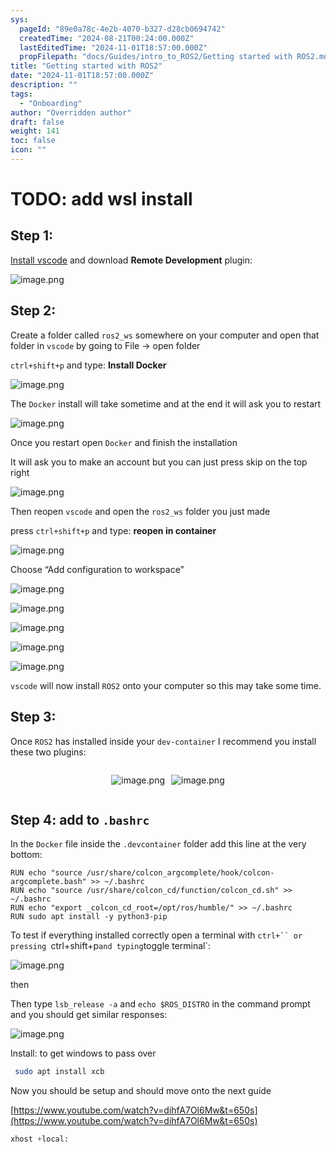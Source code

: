 ```yaml
---
sys:
  pageId: "89e0a78c-4e2b-4070-b327-d28cb0694742"
  createdTime: "2024-08-21T00:24:00.000Z"
  lastEditedTime: "2024-11-01T18:57:00.000Z"
  propFilepath: "docs/Guides/intro_to_ROS2/Getting started with ROS2.md"
title: "Getting started with ROS2"
date: "2024-11-01T18:57:00.000Z"
description: ""
tags:
  - "Onboarding"
author: "Overridden author"
draft: false
weight: 141
toc: false
icon: ""
---
```


# TODO: add wsl install

## Step 1:

[Install vscode](https://code.visualstudio.com/download) and download **Remote Development** plugin:

![image.png](https://prod-files-secure.s3.us-west-2.amazonaws.com/d518164a-d88e-44d1-a4ee-3adb3bd8bce0/efb52993-1881-4a40-b95e-6f020334f022/image.png?X-Amz-Algorithm=AWS4-HMAC-SHA256&X-Amz-Content-Sha256=UNSIGNED-PAYLOAD&X-Amz-Credential=ASIAZI2LB466W3727QVK%2F20250129%2Fus-west-2%2Fs3%2Faws4_request&X-Amz-Date=20250129T160918Z&X-Amz-Expires=3600&X-Amz-Security-Token=IQoJb3JpZ2luX2VjEIf%2F%2F%2F%2F%2F%2F%2F%2F%2F%2FwEaCXVzLXdlc3QtMiJGMEQCID%2Bi78H0X5yy5FPVkaynUDNr1HViLcytb1WwkkUKdTHFAiAqz1O0aSa3o6nZuIHzHGaGufr8GM0kbC36q1xxodc29CqIBAiQ%2F%2F%2F%2F%2F%2F%2F%2F%2F%2F8BEAAaDDYzNzQyMzE4MzgwNSIMMOptJPAtKwySMa2HKtwDPPj73I89%2BJevKoxQlQUbQN3R3c2CCpY04sPc8or8QpO0a0YRQcylH8QEMTMF00cOgYxM%2FIUSv%2B0WjGgvosQQ1%2F4t%2BhGbo%2Bho1n61WVOzQCiQuxExb6DvF7%2BeFGjrfALvpnLvzeWhTGyVHLG9zk0BMkeCFDApe6xVksChLRRGhM6YHHxqmq2%2F9TZhGFndg6qqnkwhOrhqUbwe7gHI%2B%2FSKvYAn7j3mcBGzwKVuVhsRIJO3gKRdRrEOG2pwjYWFKd7%2Bz7wdkthyFq15G35yJPpZIgovpVT6x%2BcdL%2FbyC4NE%2FUlizYNoSP9d1cJS7cjK3h1jRZ1mfd4NEAVPazOskjpGX1noFN0xmpcffjWSqZyyFL99o1c%2BQzgwKNcTQr9cfdoAiSmpWSMvWaQ%2FT%2F4Zp%2BgPIEa7%2FIa2%2FK36MUJmFBYWo5%2BZ1tlJGcDQ2xxVJYtA7pctqaplbxxalh%2F9PHpX2SFUQWo0K8QKElgoVprEUE92%2FDbKc3l3Tw05Fzk65HnkohsJT49vgfWDsrLzW9U5xQQIQsu5vD4DDIsfruqwIX7qXYzNvfkWgiDuyyx%2FaDgytrqW2rYYMDE4flHgoNMJJ8ByuqYyNqbGyf4mqYwLvuDPcTHx0%2FVIJzClkmEz7WIwq4XpvAY6pgF%2FPPbaK0Zx0vVOWphDnERmey6B26%2BePaiKmcF205cYHVW9cT6HAP5ih2igw%2BuiyXGxarp36oLNEq1xhj8d8JeKrDFx1Nh%2BtN6j9GA83K9bBaKyfMQV0DL%2FlCdQfNzOYCkp7D%2B2Xq1jZfdVMkFXH915FNMMaOK%2FDyhhZT8TJCKy%2BU7IQXCfDLPkUKF5Ylibi6qC%2FPSh8Sl24Utj90SawYI8gFi3%2FUGz&X-Amz-Signature=110587895e129db24a129df1b73a04558651294cc2b3e6df0524c12e828e2f2a&X-Amz-SignedHeaders=host&x-id=GetObject)

## Step 2:

Create a folder called `ros2_ws` somewhere on your computer and open that folder in `vscode` by going to File → open folder 

`ctrl+shift+p` and type: **Install Docker**

![image.png](https://prod-files-secure.s3.us-west-2.amazonaws.com/d518164a-d88e-44d1-a4ee-3adb3bd8bce0/2269dc0e-1cd5-47ff-bceb-c04ad9b2eab0/image.png?X-Amz-Algorithm=AWS4-HMAC-SHA256&X-Amz-Content-Sha256=UNSIGNED-PAYLOAD&X-Amz-Credential=ASIAZI2LB466W3727QVK%2F20250129%2Fus-west-2%2Fs3%2Faws4_request&X-Amz-Date=20250129T160918Z&X-Amz-Expires=3600&X-Amz-Security-Token=IQoJb3JpZ2luX2VjEIf%2F%2F%2F%2F%2F%2F%2F%2F%2F%2FwEaCXVzLXdlc3QtMiJGMEQCID%2Bi78H0X5yy5FPVkaynUDNr1HViLcytb1WwkkUKdTHFAiAqz1O0aSa3o6nZuIHzHGaGufr8GM0kbC36q1xxodc29CqIBAiQ%2F%2F%2F%2F%2F%2F%2F%2F%2F%2F8BEAAaDDYzNzQyMzE4MzgwNSIMMOptJPAtKwySMa2HKtwDPPj73I89%2BJevKoxQlQUbQN3R3c2CCpY04sPc8or8QpO0a0YRQcylH8QEMTMF00cOgYxM%2FIUSv%2B0WjGgvosQQ1%2F4t%2BhGbo%2Bho1n61WVOzQCiQuxExb6DvF7%2BeFGjrfALvpnLvzeWhTGyVHLG9zk0BMkeCFDApe6xVksChLRRGhM6YHHxqmq2%2F9TZhGFndg6qqnkwhOrhqUbwe7gHI%2B%2FSKvYAn7j3mcBGzwKVuVhsRIJO3gKRdRrEOG2pwjYWFKd7%2Bz7wdkthyFq15G35yJPpZIgovpVT6x%2BcdL%2FbyC4NE%2FUlizYNoSP9d1cJS7cjK3h1jRZ1mfd4NEAVPazOskjpGX1noFN0xmpcffjWSqZyyFL99o1c%2BQzgwKNcTQr9cfdoAiSmpWSMvWaQ%2FT%2F4Zp%2BgPIEa7%2FIa2%2FK36MUJmFBYWo5%2BZ1tlJGcDQ2xxVJYtA7pctqaplbxxalh%2F9PHpX2SFUQWo0K8QKElgoVprEUE92%2FDbKc3l3Tw05Fzk65HnkohsJT49vgfWDsrLzW9U5xQQIQsu5vD4DDIsfruqwIX7qXYzNvfkWgiDuyyx%2FaDgytrqW2rYYMDE4flHgoNMJJ8ByuqYyNqbGyf4mqYwLvuDPcTHx0%2FVIJzClkmEz7WIwq4XpvAY6pgF%2FPPbaK0Zx0vVOWphDnERmey6B26%2BePaiKmcF205cYHVW9cT6HAP5ih2igw%2BuiyXGxarp36oLNEq1xhj8d8JeKrDFx1Nh%2BtN6j9GA83K9bBaKyfMQV0DL%2FlCdQfNzOYCkp7D%2B2Xq1jZfdVMkFXH915FNMMaOK%2FDyhhZT8TJCKy%2BU7IQXCfDLPkUKF5Ylibi6qC%2FPSh8Sl24Utj90SawYI8gFi3%2FUGz&X-Amz-Signature=e38b4098a74e94454f117c7590dd1587373d078c490c8fe227578409b87210ac&X-Amz-SignedHeaders=host&x-id=GetObject)

The `Docker` install will take sometime and at the end it will ask you to restart

![image.png](https://prod-files-secure.s3.us-west-2.amazonaws.com/d518164a-d88e-44d1-a4ee-3adb3bd8bce0/ed233f78-be33-4b1f-b89c-9c346c0e961e/image.png?X-Amz-Algorithm=AWS4-HMAC-SHA256&X-Amz-Content-Sha256=UNSIGNED-PAYLOAD&X-Amz-Credential=ASIAZI2LB466W3727QVK%2F20250129%2Fus-west-2%2Fs3%2Faws4_request&X-Amz-Date=20250129T160918Z&X-Amz-Expires=3600&X-Amz-Security-Token=IQoJb3JpZ2luX2VjEIf%2F%2F%2F%2F%2F%2F%2F%2F%2F%2FwEaCXVzLXdlc3QtMiJGMEQCID%2Bi78H0X5yy5FPVkaynUDNr1HViLcytb1WwkkUKdTHFAiAqz1O0aSa3o6nZuIHzHGaGufr8GM0kbC36q1xxodc29CqIBAiQ%2F%2F%2F%2F%2F%2F%2F%2F%2F%2F8BEAAaDDYzNzQyMzE4MzgwNSIMMOptJPAtKwySMa2HKtwDPPj73I89%2BJevKoxQlQUbQN3R3c2CCpY04sPc8or8QpO0a0YRQcylH8QEMTMF00cOgYxM%2FIUSv%2B0WjGgvosQQ1%2F4t%2BhGbo%2Bho1n61WVOzQCiQuxExb6DvF7%2BeFGjrfALvpnLvzeWhTGyVHLG9zk0BMkeCFDApe6xVksChLRRGhM6YHHxqmq2%2F9TZhGFndg6qqnkwhOrhqUbwe7gHI%2B%2FSKvYAn7j3mcBGzwKVuVhsRIJO3gKRdRrEOG2pwjYWFKd7%2Bz7wdkthyFq15G35yJPpZIgovpVT6x%2BcdL%2FbyC4NE%2FUlizYNoSP9d1cJS7cjK3h1jRZ1mfd4NEAVPazOskjpGX1noFN0xmpcffjWSqZyyFL99o1c%2BQzgwKNcTQr9cfdoAiSmpWSMvWaQ%2FT%2F4Zp%2BgPIEa7%2FIa2%2FK36MUJmFBYWo5%2BZ1tlJGcDQ2xxVJYtA7pctqaplbxxalh%2F9PHpX2SFUQWo0K8QKElgoVprEUE92%2FDbKc3l3Tw05Fzk65HnkohsJT49vgfWDsrLzW9U5xQQIQsu5vD4DDIsfruqwIX7qXYzNvfkWgiDuyyx%2FaDgytrqW2rYYMDE4flHgoNMJJ8ByuqYyNqbGyf4mqYwLvuDPcTHx0%2FVIJzClkmEz7WIwq4XpvAY6pgF%2FPPbaK0Zx0vVOWphDnERmey6B26%2BePaiKmcF205cYHVW9cT6HAP5ih2igw%2BuiyXGxarp36oLNEq1xhj8d8JeKrDFx1Nh%2BtN6j9GA83K9bBaKyfMQV0DL%2FlCdQfNzOYCkp7D%2B2Xq1jZfdVMkFXH915FNMMaOK%2FDyhhZT8TJCKy%2BU7IQXCfDLPkUKF5Ylibi6qC%2FPSh8Sl24Utj90SawYI8gFi3%2FUGz&X-Amz-Signature=f8174680e02865785fd27e55da957750671a0fd035b038f2579a82264f922466&X-Amz-SignedHeaders=host&x-id=GetObject)

Once you restart open `Docker` and finish the installation

It will ask you to make an account but you can just press skip on the top right

![image.png](https://prod-files-secure.s3.us-west-2.amazonaws.com/d518164a-d88e-44d1-a4ee-3adb3bd8bce0/21010ad9-1659-4fd9-9f59-9932a09b2a3d/image.png?X-Amz-Algorithm=AWS4-HMAC-SHA256&X-Amz-Content-Sha256=UNSIGNED-PAYLOAD&X-Amz-Credential=ASIAZI2LB466W3727QVK%2F20250129%2Fus-west-2%2Fs3%2Faws4_request&X-Amz-Date=20250129T160918Z&X-Amz-Expires=3600&X-Amz-Security-Token=IQoJb3JpZ2luX2VjEIf%2F%2F%2F%2F%2F%2F%2F%2F%2F%2FwEaCXVzLXdlc3QtMiJGMEQCID%2Bi78H0X5yy5FPVkaynUDNr1HViLcytb1WwkkUKdTHFAiAqz1O0aSa3o6nZuIHzHGaGufr8GM0kbC36q1xxodc29CqIBAiQ%2F%2F%2F%2F%2F%2F%2F%2F%2F%2F8BEAAaDDYzNzQyMzE4MzgwNSIMMOptJPAtKwySMa2HKtwDPPj73I89%2BJevKoxQlQUbQN3R3c2CCpY04sPc8or8QpO0a0YRQcylH8QEMTMF00cOgYxM%2FIUSv%2B0WjGgvosQQ1%2F4t%2BhGbo%2Bho1n61WVOzQCiQuxExb6DvF7%2BeFGjrfALvpnLvzeWhTGyVHLG9zk0BMkeCFDApe6xVksChLRRGhM6YHHxqmq2%2F9TZhGFndg6qqnkwhOrhqUbwe7gHI%2B%2FSKvYAn7j3mcBGzwKVuVhsRIJO3gKRdRrEOG2pwjYWFKd7%2Bz7wdkthyFq15G35yJPpZIgovpVT6x%2BcdL%2FbyC4NE%2FUlizYNoSP9d1cJS7cjK3h1jRZ1mfd4NEAVPazOskjpGX1noFN0xmpcffjWSqZyyFL99o1c%2BQzgwKNcTQr9cfdoAiSmpWSMvWaQ%2FT%2F4Zp%2BgPIEa7%2FIa2%2FK36MUJmFBYWo5%2BZ1tlJGcDQ2xxVJYtA7pctqaplbxxalh%2F9PHpX2SFUQWo0K8QKElgoVprEUE92%2FDbKc3l3Tw05Fzk65HnkohsJT49vgfWDsrLzW9U5xQQIQsu5vD4DDIsfruqwIX7qXYzNvfkWgiDuyyx%2FaDgytrqW2rYYMDE4flHgoNMJJ8ByuqYyNqbGyf4mqYwLvuDPcTHx0%2FVIJzClkmEz7WIwq4XpvAY6pgF%2FPPbaK0Zx0vVOWphDnERmey6B26%2BePaiKmcF205cYHVW9cT6HAP5ih2igw%2BuiyXGxarp36oLNEq1xhj8d8JeKrDFx1Nh%2BtN6j9GA83K9bBaKyfMQV0DL%2FlCdQfNzOYCkp7D%2B2Xq1jZfdVMkFXH915FNMMaOK%2FDyhhZT8TJCKy%2BU7IQXCfDLPkUKF5Ylibi6qC%2FPSh8Sl24Utj90SawYI8gFi3%2FUGz&X-Amz-Signature=34b06a51d817da42aa8870505632887938d2b97f434cdc92df36f1dbcd5b3a67&X-Amz-SignedHeaders=host&x-id=GetObject)

Then reopen `vscode` and open the `ros2_ws` folder you just made

press `ctrl+shift+p` and type: **reopen in container**

![image.png](https://prod-files-secure.s3.us-west-2.amazonaws.com/d518164a-d88e-44d1-a4ee-3adb3bd8bce0/4e93b8c2-41ad-488c-8095-c74205196118/image.png?X-Amz-Algorithm=AWS4-HMAC-SHA256&X-Amz-Content-Sha256=UNSIGNED-PAYLOAD&X-Amz-Credential=ASIAZI2LB466W3727QVK%2F20250129%2Fus-west-2%2Fs3%2Faws4_request&X-Amz-Date=20250129T160918Z&X-Amz-Expires=3600&X-Amz-Security-Token=IQoJb3JpZ2luX2VjEIf%2F%2F%2F%2F%2F%2F%2F%2F%2F%2FwEaCXVzLXdlc3QtMiJGMEQCID%2Bi78H0X5yy5FPVkaynUDNr1HViLcytb1WwkkUKdTHFAiAqz1O0aSa3o6nZuIHzHGaGufr8GM0kbC36q1xxodc29CqIBAiQ%2F%2F%2F%2F%2F%2F%2F%2F%2F%2F8BEAAaDDYzNzQyMzE4MzgwNSIMMOptJPAtKwySMa2HKtwDPPj73I89%2BJevKoxQlQUbQN3R3c2CCpY04sPc8or8QpO0a0YRQcylH8QEMTMF00cOgYxM%2FIUSv%2B0WjGgvosQQ1%2F4t%2BhGbo%2Bho1n61WVOzQCiQuxExb6DvF7%2BeFGjrfALvpnLvzeWhTGyVHLG9zk0BMkeCFDApe6xVksChLRRGhM6YHHxqmq2%2F9TZhGFndg6qqnkwhOrhqUbwe7gHI%2B%2FSKvYAn7j3mcBGzwKVuVhsRIJO3gKRdRrEOG2pwjYWFKd7%2Bz7wdkthyFq15G35yJPpZIgovpVT6x%2BcdL%2FbyC4NE%2FUlizYNoSP9d1cJS7cjK3h1jRZ1mfd4NEAVPazOskjpGX1noFN0xmpcffjWSqZyyFL99o1c%2BQzgwKNcTQr9cfdoAiSmpWSMvWaQ%2FT%2F4Zp%2BgPIEa7%2FIa2%2FK36MUJmFBYWo5%2BZ1tlJGcDQ2xxVJYtA7pctqaplbxxalh%2F9PHpX2SFUQWo0K8QKElgoVprEUE92%2FDbKc3l3Tw05Fzk65HnkohsJT49vgfWDsrLzW9U5xQQIQsu5vD4DDIsfruqwIX7qXYzNvfkWgiDuyyx%2FaDgytrqW2rYYMDE4flHgoNMJJ8ByuqYyNqbGyf4mqYwLvuDPcTHx0%2FVIJzClkmEz7WIwq4XpvAY6pgF%2FPPbaK0Zx0vVOWphDnERmey6B26%2BePaiKmcF205cYHVW9cT6HAP5ih2igw%2BuiyXGxarp36oLNEq1xhj8d8JeKrDFx1Nh%2BtN6j9GA83K9bBaKyfMQV0DL%2FlCdQfNzOYCkp7D%2B2Xq1jZfdVMkFXH915FNMMaOK%2FDyhhZT8TJCKy%2BU7IQXCfDLPkUKF5Ylibi6qC%2FPSh8Sl24Utj90SawYI8gFi3%2FUGz&X-Amz-Signature=754977696bfe3ab4b28f93e1e3dc298b2d6f25a4debd9ca7e429b207d8e9c646&X-Amz-SignedHeaders=host&x-id=GetObject)

Choose “Add configuration to workspace”

![image.png](https://prod-files-secure.s3.us-west-2.amazonaws.com/d518164a-d88e-44d1-a4ee-3adb3bd8bce0/9560b282-5060-4989-ba37-97e7b2c22476/image.png?X-Amz-Algorithm=AWS4-HMAC-SHA256&X-Amz-Content-Sha256=UNSIGNED-PAYLOAD&X-Amz-Credential=ASIAZI2LB466W3727QVK%2F20250129%2Fus-west-2%2Fs3%2Faws4_request&X-Amz-Date=20250129T160918Z&X-Amz-Expires=3600&X-Amz-Security-Token=IQoJb3JpZ2luX2VjEIf%2F%2F%2F%2F%2F%2F%2F%2F%2F%2FwEaCXVzLXdlc3QtMiJGMEQCID%2Bi78H0X5yy5FPVkaynUDNr1HViLcytb1WwkkUKdTHFAiAqz1O0aSa3o6nZuIHzHGaGufr8GM0kbC36q1xxodc29CqIBAiQ%2F%2F%2F%2F%2F%2F%2F%2F%2F%2F8BEAAaDDYzNzQyMzE4MzgwNSIMMOptJPAtKwySMa2HKtwDPPj73I89%2BJevKoxQlQUbQN3R3c2CCpY04sPc8or8QpO0a0YRQcylH8QEMTMF00cOgYxM%2FIUSv%2B0WjGgvosQQ1%2F4t%2BhGbo%2Bho1n61WVOzQCiQuxExb6DvF7%2BeFGjrfALvpnLvzeWhTGyVHLG9zk0BMkeCFDApe6xVksChLRRGhM6YHHxqmq2%2F9TZhGFndg6qqnkwhOrhqUbwe7gHI%2B%2FSKvYAn7j3mcBGzwKVuVhsRIJO3gKRdRrEOG2pwjYWFKd7%2Bz7wdkthyFq15G35yJPpZIgovpVT6x%2BcdL%2FbyC4NE%2FUlizYNoSP9d1cJS7cjK3h1jRZ1mfd4NEAVPazOskjpGX1noFN0xmpcffjWSqZyyFL99o1c%2BQzgwKNcTQr9cfdoAiSmpWSMvWaQ%2FT%2F4Zp%2BgPIEa7%2FIa2%2FK36MUJmFBYWo5%2BZ1tlJGcDQ2xxVJYtA7pctqaplbxxalh%2F9PHpX2SFUQWo0K8QKElgoVprEUE92%2FDbKc3l3Tw05Fzk65HnkohsJT49vgfWDsrLzW9U5xQQIQsu5vD4DDIsfruqwIX7qXYzNvfkWgiDuyyx%2FaDgytrqW2rYYMDE4flHgoNMJJ8ByuqYyNqbGyf4mqYwLvuDPcTHx0%2FVIJzClkmEz7WIwq4XpvAY6pgF%2FPPbaK0Zx0vVOWphDnERmey6B26%2BePaiKmcF205cYHVW9cT6HAP5ih2igw%2BuiyXGxarp36oLNEq1xhj8d8JeKrDFx1Nh%2BtN6j9GA83K9bBaKyfMQV0DL%2FlCdQfNzOYCkp7D%2B2Xq1jZfdVMkFXH915FNMMaOK%2FDyhhZT8TJCKy%2BU7IQXCfDLPkUKF5Ylibi6qC%2FPSh8Sl24Utj90SawYI8gFi3%2FUGz&X-Amz-Signature=b9c0a54b3c4b8fd8de74987c3e7f982f4b50cc06df2743d6151158dd1af137f9&X-Amz-SignedHeaders=host&x-id=GetObject)

![image.png](https://prod-files-secure.s3.us-west-2.amazonaws.com/d518164a-d88e-44d1-a4ee-3adb3bd8bce0/2ee63f81-886b-48e8-a553-dc6e5eac99e4/image.png?X-Amz-Algorithm=AWS4-HMAC-SHA256&X-Amz-Content-Sha256=UNSIGNED-PAYLOAD&X-Amz-Credential=ASIAZI2LB466W3727QVK%2F20250129%2Fus-west-2%2Fs3%2Faws4_request&X-Amz-Date=20250129T160918Z&X-Amz-Expires=3600&X-Amz-Security-Token=IQoJb3JpZ2luX2VjEIf%2F%2F%2F%2F%2F%2F%2F%2F%2F%2FwEaCXVzLXdlc3QtMiJGMEQCID%2Bi78H0X5yy5FPVkaynUDNr1HViLcytb1WwkkUKdTHFAiAqz1O0aSa3o6nZuIHzHGaGufr8GM0kbC36q1xxodc29CqIBAiQ%2F%2F%2F%2F%2F%2F%2F%2F%2F%2F8BEAAaDDYzNzQyMzE4MzgwNSIMMOptJPAtKwySMa2HKtwDPPj73I89%2BJevKoxQlQUbQN3R3c2CCpY04sPc8or8QpO0a0YRQcylH8QEMTMF00cOgYxM%2FIUSv%2B0WjGgvosQQ1%2F4t%2BhGbo%2Bho1n61WVOzQCiQuxExb6DvF7%2BeFGjrfALvpnLvzeWhTGyVHLG9zk0BMkeCFDApe6xVksChLRRGhM6YHHxqmq2%2F9TZhGFndg6qqnkwhOrhqUbwe7gHI%2B%2FSKvYAn7j3mcBGzwKVuVhsRIJO3gKRdRrEOG2pwjYWFKd7%2Bz7wdkthyFq15G35yJPpZIgovpVT6x%2BcdL%2FbyC4NE%2FUlizYNoSP9d1cJS7cjK3h1jRZ1mfd4NEAVPazOskjpGX1noFN0xmpcffjWSqZyyFL99o1c%2BQzgwKNcTQr9cfdoAiSmpWSMvWaQ%2FT%2F4Zp%2BgPIEa7%2FIa2%2FK36MUJmFBYWo5%2BZ1tlJGcDQ2xxVJYtA7pctqaplbxxalh%2F9PHpX2SFUQWo0K8QKElgoVprEUE92%2FDbKc3l3Tw05Fzk65HnkohsJT49vgfWDsrLzW9U5xQQIQsu5vD4DDIsfruqwIX7qXYzNvfkWgiDuyyx%2FaDgytrqW2rYYMDE4flHgoNMJJ8ByuqYyNqbGyf4mqYwLvuDPcTHx0%2FVIJzClkmEz7WIwq4XpvAY6pgF%2FPPbaK0Zx0vVOWphDnERmey6B26%2BePaiKmcF205cYHVW9cT6HAP5ih2igw%2BuiyXGxarp36oLNEq1xhj8d8JeKrDFx1Nh%2BtN6j9GA83K9bBaKyfMQV0DL%2FlCdQfNzOYCkp7D%2B2Xq1jZfdVMkFXH915FNMMaOK%2FDyhhZT8TJCKy%2BU7IQXCfDLPkUKF5Ylibi6qC%2FPSh8Sl24Utj90SawYI8gFi3%2FUGz&X-Amz-Signature=a8d2ce00fdc18cfe16583c63124eb42c5ccbfaf98339bd6f02eb2f223fd0c4e6&X-Amz-SignedHeaders=host&x-id=GetObject)

![image.png](https://prod-files-secure.s3.us-west-2.amazonaws.com/d518164a-d88e-44d1-a4ee-3adb3bd8bce0/ae1580b2-b048-407e-aed9-b584224a7a04/image.png?X-Amz-Algorithm=AWS4-HMAC-SHA256&X-Amz-Content-Sha256=UNSIGNED-PAYLOAD&X-Amz-Credential=ASIAZI2LB466W3727QVK%2F20250129%2Fus-west-2%2Fs3%2Faws4_request&X-Amz-Date=20250129T160918Z&X-Amz-Expires=3600&X-Amz-Security-Token=IQoJb3JpZ2luX2VjEIf%2F%2F%2F%2F%2F%2F%2F%2F%2F%2FwEaCXVzLXdlc3QtMiJGMEQCID%2Bi78H0X5yy5FPVkaynUDNr1HViLcytb1WwkkUKdTHFAiAqz1O0aSa3o6nZuIHzHGaGufr8GM0kbC36q1xxodc29CqIBAiQ%2F%2F%2F%2F%2F%2F%2F%2F%2F%2F8BEAAaDDYzNzQyMzE4MzgwNSIMMOptJPAtKwySMa2HKtwDPPj73I89%2BJevKoxQlQUbQN3R3c2CCpY04sPc8or8QpO0a0YRQcylH8QEMTMF00cOgYxM%2FIUSv%2B0WjGgvosQQ1%2F4t%2BhGbo%2Bho1n61WVOzQCiQuxExb6DvF7%2BeFGjrfALvpnLvzeWhTGyVHLG9zk0BMkeCFDApe6xVksChLRRGhM6YHHxqmq2%2F9TZhGFndg6qqnkwhOrhqUbwe7gHI%2B%2FSKvYAn7j3mcBGzwKVuVhsRIJO3gKRdRrEOG2pwjYWFKd7%2Bz7wdkthyFq15G35yJPpZIgovpVT6x%2BcdL%2FbyC4NE%2FUlizYNoSP9d1cJS7cjK3h1jRZ1mfd4NEAVPazOskjpGX1noFN0xmpcffjWSqZyyFL99o1c%2BQzgwKNcTQr9cfdoAiSmpWSMvWaQ%2FT%2F4Zp%2BgPIEa7%2FIa2%2FK36MUJmFBYWo5%2BZ1tlJGcDQ2xxVJYtA7pctqaplbxxalh%2F9PHpX2SFUQWo0K8QKElgoVprEUE92%2FDbKc3l3Tw05Fzk65HnkohsJT49vgfWDsrLzW9U5xQQIQsu5vD4DDIsfruqwIX7qXYzNvfkWgiDuyyx%2FaDgytrqW2rYYMDE4flHgoNMJJ8ByuqYyNqbGyf4mqYwLvuDPcTHx0%2FVIJzClkmEz7WIwq4XpvAY6pgF%2FPPbaK0Zx0vVOWphDnERmey6B26%2BePaiKmcF205cYHVW9cT6HAP5ih2igw%2BuiyXGxarp36oLNEq1xhj8d8JeKrDFx1Nh%2BtN6j9GA83K9bBaKyfMQV0DL%2FlCdQfNzOYCkp7D%2B2Xq1jZfdVMkFXH915FNMMaOK%2FDyhhZT8TJCKy%2BU7IQXCfDLPkUKF5Ylibi6qC%2FPSh8Sl24Utj90SawYI8gFi3%2FUGz&X-Amz-Signature=88db3ec585adf52452fb66688ceae77cd4ca7ba72d1986f3b72527ba0ffb4641&X-Amz-SignedHeaders=host&x-id=GetObject)

![image.png](https://prod-files-secure.s3.us-west-2.amazonaws.com/d518164a-d88e-44d1-a4ee-3adb3bd8bce0/53255b28-f75e-430f-b9e3-c0ac8577e42b/image.png?X-Amz-Algorithm=AWS4-HMAC-SHA256&X-Amz-Content-Sha256=UNSIGNED-PAYLOAD&X-Amz-Credential=ASIAZI2LB466W3727QVK%2F20250129%2Fus-west-2%2Fs3%2Faws4_request&X-Amz-Date=20250129T160918Z&X-Amz-Expires=3600&X-Amz-Security-Token=IQoJb3JpZ2luX2VjEIf%2F%2F%2F%2F%2F%2F%2F%2F%2F%2FwEaCXVzLXdlc3QtMiJGMEQCID%2Bi78H0X5yy5FPVkaynUDNr1HViLcytb1WwkkUKdTHFAiAqz1O0aSa3o6nZuIHzHGaGufr8GM0kbC36q1xxodc29CqIBAiQ%2F%2F%2F%2F%2F%2F%2F%2F%2F%2F8BEAAaDDYzNzQyMzE4MzgwNSIMMOptJPAtKwySMa2HKtwDPPj73I89%2BJevKoxQlQUbQN3R3c2CCpY04sPc8or8QpO0a0YRQcylH8QEMTMF00cOgYxM%2FIUSv%2B0WjGgvosQQ1%2F4t%2BhGbo%2Bho1n61WVOzQCiQuxExb6DvF7%2BeFGjrfALvpnLvzeWhTGyVHLG9zk0BMkeCFDApe6xVksChLRRGhM6YHHxqmq2%2F9TZhGFndg6qqnkwhOrhqUbwe7gHI%2B%2FSKvYAn7j3mcBGzwKVuVhsRIJO3gKRdRrEOG2pwjYWFKd7%2Bz7wdkthyFq15G35yJPpZIgovpVT6x%2BcdL%2FbyC4NE%2FUlizYNoSP9d1cJS7cjK3h1jRZ1mfd4NEAVPazOskjpGX1noFN0xmpcffjWSqZyyFL99o1c%2BQzgwKNcTQr9cfdoAiSmpWSMvWaQ%2FT%2F4Zp%2BgPIEa7%2FIa2%2FK36MUJmFBYWo5%2BZ1tlJGcDQ2xxVJYtA7pctqaplbxxalh%2F9PHpX2SFUQWo0K8QKElgoVprEUE92%2FDbKc3l3Tw05Fzk65HnkohsJT49vgfWDsrLzW9U5xQQIQsu5vD4DDIsfruqwIX7qXYzNvfkWgiDuyyx%2FaDgytrqW2rYYMDE4flHgoNMJJ8ByuqYyNqbGyf4mqYwLvuDPcTHx0%2FVIJzClkmEz7WIwq4XpvAY6pgF%2FPPbaK0Zx0vVOWphDnERmey6B26%2BePaiKmcF205cYHVW9cT6HAP5ih2igw%2BuiyXGxarp36oLNEq1xhj8d8JeKrDFx1Nh%2BtN6j9GA83K9bBaKyfMQV0DL%2FlCdQfNzOYCkp7D%2B2Xq1jZfdVMkFXH915FNMMaOK%2FDyhhZT8TJCKy%2BU7IQXCfDLPkUKF5Ylibi6qC%2FPSh8Sl24Utj90SawYI8gFi3%2FUGz&X-Amz-Signature=501dfa8ca65c150707f61e2444c16251158f881bbb54af22f16e2dfbc38f1a8b&X-Amz-SignedHeaders=host&x-id=GetObject)

![image.png](https://prod-files-secure.s3.us-west-2.amazonaws.com/d518164a-d88e-44d1-a4ee-3adb3bd8bce0/7c562767-5af9-4ffb-97d1-327bcdf4ee00/image.png?X-Amz-Algorithm=AWS4-HMAC-SHA256&X-Amz-Content-Sha256=UNSIGNED-PAYLOAD&X-Amz-Credential=ASIAZI2LB466W3727QVK%2F20250129%2Fus-west-2%2Fs3%2Faws4_request&X-Amz-Date=20250129T160918Z&X-Amz-Expires=3600&X-Amz-Security-Token=IQoJb3JpZ2luX2VjEIf%2F%2F%2F%2F%2F%2F%2F%2F%2F%2FwEaCXVzLXdlc3QtMiJGMEQCID%2Bi78H0X5yy5FPVkaynUDNr1HViLcytb1WwkkUKdTHFAiAqz1O0aSa3o6nZuIHzHGaGufr8GM0kbC36q1xxodc29CqIBAiQ%2F%2F%2F%2F%2F%2F%2F%2F%2F%2F8BEAAaDDYzNzQyMzE4MzgwNSIMMOptJPAtKwySMa2HKtwDPPj73I89%2BJevKoxQlQUbQN3R3c2CCpY04sPc8or8QpO0a0YRQcylH8QEMTMF00cOgYxM%2FIUSv%2B0WjGgvosQQ1%2F4t%2BhGbo%2Bho1n61WVOzQCiQuxExb6DvF7%2BeFGjrfALvpnLvzeWhTGyVHLG9zk0BMkeCFDApe6xVksChLRRGhM6YHHxqmq2%2F9TZhGFndg6qqnkwhOrhqUbwe7gHI%2B%2FSKvYAn7j3mcBGzwKVuVhsRIJO3gKRdRrEOG2pwjYWFKd7%2Bz7wdkthyFq15G35yJPpZIgovpVT6x%2BcdL%2FbyC4NE%2FUlizYNoSP9d1cJS7cjK3h1jRZ1mfd4NEAVPazOskjpGX1noFN0xmpcffjWSqZyyFL99o1c%2BQzgwKNcTQr9cfdoAiSmpWSMvWaQ%2FT%2F4Zp%2BgPIEa7%2FIa2%2FK36MUJmFBYWo5%2BZ1tlJGcDQ2xxVJYtA7pctqaplbxxalh%2F9PHpX2SFUQWo0K8QKElgoVprEUE92%2FDbKc3l3Tw05Fzk65HnkohsJT49vgfWDsrLzW9U5xQQIQsu5vD4DDIsfruqwIX7qXYzNvfkWgiDuyyx%2FaDgytrqW2rYYMDE4flHgoNMJJ8ByuqYyNqbGyf4mqYwLvuDPcTHx0%2FVIJzClkmEz7WIwq4XpvAY6pgF%2FPPbaK0Zx0vVOWphDnERmey6B26%2BePaiKmcF205cYHVW9cT6HAP5ih2igw%2BuiyXGxarp36oLNEq1xhj8d8JeKrDFx1Nh%2BtN6j9GA83K9bBaKyfMQV0DL%2FlCdQfNzOYCkp7D%2B2Xq1jZfdVMkFXH915FNMMaOK%2FDyhhZT8TJCKy%2BU7IQXCfDLPkUKF5Ylibi6qC%2FPSh8Sl24Utj90SawYI8gFi3%2FUGz&X-Amz-Signature=5a9ed329b0ec4faf2748e8c71722cf32f0b293ded1856fbc6f417ddb18f1a686&X-Amz-SignedHeaders=host&x-id=GetObject)

`vscode` will now install `ROS2` onto your computer so this may take some time.

## Step 3:

Once `ROS2` has installed inside your `dev-container` I recommend you install these two plugins:

<div style="display: flex;flex-direction: row; column-gap:10px; max-width: 630px;justify-content: center;">
<div>

![image.png](https://prod-files-secure.s3.us-west-2.amazonaws.com/d518164a-d88e-44d1-a4ee-3adb3bd8bce0/3fc3d550-5a54-4ba1-ba6b-faa01cdb7369/image.png?X-Amz-Algorithm=AWS4-HMAC-SHA256&X-Amz-Content-Sha256=UNSIGNED-PAYLOAD&X-Amz-Credential=ASIAZI2LB46632CWUFEJ%2F20250129%2Fus-west-2%2Fs3%2Faws4_request&X-Amz-Date=20250129T160921Z&X-Amz-Expires=3600&X-Amz-Security-Token=IQoJb3JpZ2luX2VjEIf%2F%2F%2F%2F%2F%2F%2F%2F%2F%2FwEaCXVzLXdlc3QtMiJHMEUCIQDS%2Ft0DTMYAlEZctR%2B%2BdlWSRW0iOfO52DIcs93%2FhFf9jQIgd3QzYYWDty%2Fok%2BHBD6vDhwUss1NhPeY0QGTufSzq4HMqiAQIkP%2F%2F%2F%2F%2F%2F%2F%2F%2F%2FARAAGgw2Mzc0MjMxODM4MDUiDNHyIyCyOf452GGH6CrcA37E6pbIZsBRbJ6MnRBxeS74ZmVu%2FNdr1oCl38UTY%2BPxz5wYUaHjjR4DNI1aMr7l7HgGpRcXkGxjT%2BSnjmtUmopLJoM5BD5IfAlTjsnamWktRH1Kf2DQbdlpr9VxcRrfbTHA5ojUqF2juPXi3QNGBe%2BXWQOw6ur73VQyEUMmF0EX96RCd7MSOHTZ5Ygyqjko755TIhaA%2Fle1vJl3V3D2XsqujJ6kLPMRdoLbiZ0XoiLW0sqe8KanJX0AngNtG4qoQ8J19vIsdXaFWuF9bVZzfeSyMd4PwczNPcrpAaFZhm15BHe9mQTIbr7%2BgBxwtAK5up0CzSwLtO%2FGKAeXgjwQ822UEU%2ByXoVR7G5YCrx5b3Oi6lrWxZ3Uf7qjg7F2n4SEdphQOrKfHbr2gXfUoh4h72VLdMn5Y5nt3QIMHkaABMCs7H423tOGUJ7hngqdzogdXOxhVZRjQAz54LgrXuQ0LnThJPUPx3PWsraDJfT3V1PR3%2Bx847IqZAbCJXHt9CGVPelVoTrj2oI2eiTqy6Tao7yaCnPYKClbRAhhLp%2FX0skGxJesft%2BrHNW6PI%2BIJgseJGghMNIyQ%2FwNOnMePj0rIY%2FbJ9Cdqkz%2BbneCtb67jJeY%2BZtG8DfrHd4fKXDiMK%2BG6bwGOqUBIowoGdDyrKLcWGbU9Zc5Azu%2FIT9rnw9RsQ6CIac4CvF77bVixvyvHNZgCT7friXHEMtuwmBlGitnoKuNZQo63Z4OtRwTthzchHRON9OF7To%2FHAQHNiGUlqNlQZDjb%2F86yn6jMMxCfQTgA3WzSl8BmLuGViqqG%2B6ndB1dVUG9f2AFASshe0ggi5aEFqVUDmTJVCSkxq21AcVIYlvbPNW1LQQbyK06&X-Amz-Signature=dbd71ee40820574a8438cba72b5f9419aa52f2071e9a14c0fb78f4fb60a290cb&X-Amz-SignedHeaders=host&x-id=GetObject)

</div>
<div>

![image.png](https://prod-files-secure.s3.us-west-2.amazonaws.com/d518164a-d88e-44d1-a4ee-3adb3bd8bce0/d994cc66-13c2-4093-a5a3-f84cf4601a82/image.png?X-Amz-Algorithm=AWS4-HMAC-SHA256&X-Amz-Content-Sha256=UNSIGNED-PAYLOAD&X-Amz-Credential=ASIAZI2LB4664C6TVKZW%2F20250129%2Fus-west-2%2Fs3%2Faws4_request&X-Amz-Date=20250129T160922Z&X-Amz-Expires=3600&X-Amz-Security-Token=IQoJb3JpZ2luX2VjEIf%2F%2F%2F%2F%2F%2F%2F%2F%2F%2FwEaCXVzLXdlc3QtMiJHMEUCIQDR%2BDfzr%2BJ4hGaV9mwDHWxMvBOMdd8Jdlnexf6zAQ4lUwIgfamG%2FSCaIdmAn7C9odFMOzO1d33vutBSJH4%2Bul%2Br81cqiAQIkP%2F%2F%2F%2F%2F%2F%2F%2F%2F%2FARAAGgw2Mzc0MjMxODM4MDUiDNPxvlzwgwJ7r%2FXhJircA6pBbh%2BDZvLDBljtFfHDSqfvw8k7M9E%2F8kdERazoPEnZsdiHp8SiLbmbygmjveMsld1YNrnVZRS6CeaV33SFKtcyaoFUxdfWVLzx2XEKv1QgxNKuz2JczyvNYO%2F%2FUytRr02%2FjaPMRPskemDZ1bm8%2FqR1b0vUAFASxrs8cBSDKkotqvMkoLDPuRso8%2BbcYpv1EINK1rZPN6orm4ra46eOnSF35QbyBHlFt3cZRNAazhARSpysG%2Fm3o6jMMN8bO1Wvb7dQrPlCjafed5Nxw9WBgKSVcsXH2TEdGJimKJWbTbKYHE6ewuOVWTkiBvccCHVXpek%2B3B6RraQm%2FawZZBLKBqfrv1FGiQZNRI974hpLESaNrBWuWq0U9U02nc2bu0%2Fd8JMe4LDfROjlR1vKOqI1MXPg8vvkNa%2FzMhXOd1gvGXorJzEtJ5uA%2BKrzQxzCd%2FDbJs%2FGFk0DIEto0YRwmOFoxfqSdnYdLvhH1Uf7a6lrm4g93s1gIqL4SX%2Fs2S1iuGnPKX6M1QFTVHtTa8BI4sKx88xVHh%2FfzSuSJeZS6SOTEOAbrbjTkGosYRCuMCMnW558%2ByYkwkiMyPam%2FqA1BckbgR8VHVfxthkbszuM9PcnZfQCR4%2BlLI8XLgq%2Bb8ovMOyF6bwGOqUByaO21nABidnYGILJWqBSQI%2F%2FEGdnrA9Tig5CNG75weahgSAlPNc9rqYSEaTvatojit1rAqCDuGMH3mfDOHJMcU6j5yBMKhv0TyGhA2dpeBClZ6vk7KJC2GisWWc8LBJ4zVjiSg29FMFTu1hwT%2Fjb1%2FQDKxliynpSXsdff8rqIZ83fPvuFPkaBLTdje6hCX3vzEUS%2FZst88UXGRg2%2BgXBRnMDgn3p&X-Amz-Signature=9dc84ffef47966c1360c1e15eee3687120367d453f2fa94c0e768bbce3e83e59&X-Amz-SignedHeaders=host&x-id=GetObject)

</div>
</div>

## Step 4: add to `.bashrc`

In the `Docker` file inside the `.devcontainer` folder add this line at the very bottom: 

```docker
RUN echo "source /usr/share/colcon_argcomplete/hook/colcon-argcomplete.bash" >> ~/.bashrc
RUN echo "source /usr/share/colcon_cd/function/colcon_cd.sh" >> ~/.bashrc
RUN echo "export _colcon_cd_root=/opt/ros/humble/" >> ~/.bashrc
RUN sudo apt install -y python3-pip 
```

To test if everything installed correctly open a terminal with `ctrl+`` or pressing `ctrl+shift+p` and typing `toggle terminal`:

![image.png](https://prod-files-secure.s3.us-west-2.amazonaws.com/d518164a-d88e-44d1-a4ee-3adb3bd8bce0/6a4943d8-b04e-4c02-9a58-775f3384d1a5/image.png?X-Amz-Algorithm=AWS4-HMAC-SHA256&X-Amz-Content-Sha256=UNSIGNED-PAYLOAD&X-Amz-Credential=ASIAZI2LB466W3727QVK%2F20250129%2Fus-west-2%2Fs3%2Faws4_request&X-Amz-Date=20250129T160918Z&X-Amz-Expires=3600&X-Amz-Security-Token=IQoJb3JpZ2luX2VjEIf%2F%2F%2F%2F%2F%2F%2F%2F%2F%2FwEaCXVzLXdlc3QtMiJGMEQCID%2Bi78H0X5yy5FPVkaynUDNr1HViLcytb1WwkkUKdTHFAiAqz1O0aSa3o6nZuIHzHGaGufr8GM0kbC36q1xxodc29CqIBAiQ%2F%2F%2F%2F%2F%2F%2F%2F%2F%2F8BEAAaDDYzNzQyMzE4MzgwNSIMMOptJPAtKwySMa2HKtwDPPj73I89%2BJevKoxQlQUbQN3R3c2CCpY04sPc8or8QpO0a0YRQcylH8QEMTMF00cOgYxM%2FIUSv%2B0WjGgvosQQ1%2F4t%2BhGbo%2Bho1n61WVOzQCiQuxExb6DvF7%2BeFGjrfALvpnLvzeWhTGyVHLG9zk0BMkeCFDApe6xVksChLRRGhM6YHHxqmq2%2F9TZhGFndg6qqnkwhOrhqUbwe7gHI%2B%2FSKvYAn7j3mcBGzwKVuVhsRIJO3gKRdRrEOG2pwjYWFKd7%2Bz7wdkthyFq15G35yJPpZIgovpVT6x%2BcdL%2FbyC4NE%2FUlizYNoSP9d1cJS7cjK3h1jRZ1mfd4NEAVPazOskjpGX1noFN0xmpcffjWSqZyyFL99o1c%2BQzgwKNcTQr9cfdoAiSmpWSMvWaQ%2FT%2F4Zp%2BgPIEa7%2FIa2%2FK36MUJmFBYWo5%2BZ1tlJGcDQ2xxVJYtA7pctqaplbxxalh%2F9PHpX2SFUQWo0K8QKElgoVprEUE92%2FDbKc3l3Tw05Fzk65HnkohsJT49vgfWDsrLzW9U5xQQIQsu5vD4DDIsfruqwIX7qXYzNvfkWgiDuyyx%2FaDgytrqW2rYYMDE4flHgoNMJJ8ByuqYyNqbGyf4mqYwLvuDPcTHx0%2FVIJzClkmEz7WIwq4XpvAY6pgF%2FPPbaK0Zx0vVOWphDnERmey6B26%2BePaiKmcF205cYHVW9cT6HAP5ih2igw%2BuiyXGxarp36oLNEq1xhj8d8JeKrDFx1Nh%2BtN6j9GA83K9bBaKyfMQV0DL%2FlCdQfNzOYCkp7D%2B2Xq1jZfdVMkFXH915FNMMaOK%2FDyhhZT8TJCKy%2BU7IQXCfDLPkUKF5Ylibi6qC%2FPSh8Sl24Utj90SawYI8gFi3%2FUGz&X-Amz-Signature=c88d16d33515068ed439bce11a5c02f43fd6cb45e5acb7f7ac4972656af4a0d4&X-Amz-SignedHeaders=host&x-id=GetObject)

then 

Then type `lsb_release -a` and `echo $ROS_DISTRO` in the command prompt and you should get similar responses:

![image.png](https://prod-files-secure.s3.us-west-2.amazonaws.com/d518164a-d88e-44d1-a4ee-3adb3bd8bce0/3e635dec-a805-4e85-8b9e-d000e5b71a4e/image.png?X-Amz-Algorithm=AWS4-HMAC-SHA256&X-Amz-Content-Sha256=UNSIGNED-PAYLOAD&X-Amz-Credential=ASIAZI2LB466W3727QVK%2F20250129%2Fus-west-2%2Fs3%2Faws4_request&X-Amz-Date=20250129T160918Z&X-Amz-Expires=3600&X-Amz-Security-Token=IQoJb3JpZ2luX2VjEIf%2F%2F%2F%2F%2F%2F%2F%2F%2F%2FwEaCXVzLXdlc3QtMiJGMEQCID%2Bi78H0X5yy5FPVkaynUDNr1HViLcytb1WwkkUKdTHFAiAqz1O0aSa3o6nZuIHzHGaGufr8GM0kbC36q1xxodc29CqIBAiQ%2F%2F%2F%2F%2F%2F%2F%2F%2F%2F8BEAAaDDYzNzQyMzE4MzgwNSIMMOptJPAtKwySMa2HKtwDPPj73I89%2BJevKoxQlQUbQN3R3c2CCpY04sPc8or8QpO0a0YRQcylH8QEMTMF00cOgYxM%2FIUSv%2B0WjGgvosQQ1%2F4t%2BhGbo%2Bho1n61WVOzQCiQuxExb6DvF7%2BeFGjrfALvpnLvzeWhTGyVHLG9zk0BMkeCFDApe6xVksChLRRGhM6YHHxqmq2%2F9TZhGFndg6qqnkwhOrhqUbwe7gHI%2B%2FSKvYAn7j3mcBGzwKVuVhsRIJO3gKRdRrEOG2pwjYWFKd7%2Bz7wdkthyFq15G35yJPpZIgovpVT6x%2BcdL%2FbyC4NE%2FUlizYNoSP9d1cJS7cjK3h1jRZ1mfd4NEAVPazOskjpGX1noFN0xmpcffjWSqZyyFL99o1c%2BQzgwKNcTQr9cfdoAiSmpWSMvWaQ%2FT%2F4Zp%2BgPIEa7%2FIa2%2FK36MUJmFBYWo5%2BZ1tlJGcDQ2xxVJYtA7pctqaplbxxalh%2F9PHpX2SFUQWo0K8QKElgoVprEUE92%2FDbKc3l3Tw05Fzk65HnkohsJT49vgfWDsrLzW9U5xQQIQsu5vD4DDIsfruqwIX7qXYzNvfkWgiDuyyx%2FaDgytrqW2rYYMDE4flHgoNMJJ8ByuqYyNqbGyf4mqYwLvuDPcTHx0%2FVIJzClkmEz7WIwq4XpvAY6pgF%2FPPbaK0Zx0vVOWphDnERmey6B26%2BePaiKmcF205cYHVW9cT6HAP5ih2igw%2BuiyXGxarp36oLNEq1xhj8d8JeKrDFx1Nh%2BtN6j9GA83K9bBaKyfMQV0DL%2FlCdQfNzOYCkp7D%2B2Xq1jZfdVMkFXH915FNMMaOK%2FDyhhZT8TJCKy%2BU7IQXCfDLPkUKF5Ylibi6qC%2FPSh8Sl24Utj90SawYI8gFi3%2FUGz&X-Amz-Signature=62ea06581c47ab237859c0d21bb89aca6cbf96a8de65bbce1e5eea46eb3441c4&X-Amz-SignedHeaders=host&x-id=GetObject)

Install:  to get windows to pass over

```bash
 sudo apt install xcb
```

Now you should be setup and should move onto the next guide 

[https://www.youtube.com/watch?v=dihfA7Ol6Mw&t=650s](https://www.youtube.com/watch?v=dihfA7Ol6Mw&t=650s)

```python
xhost +local:
```
